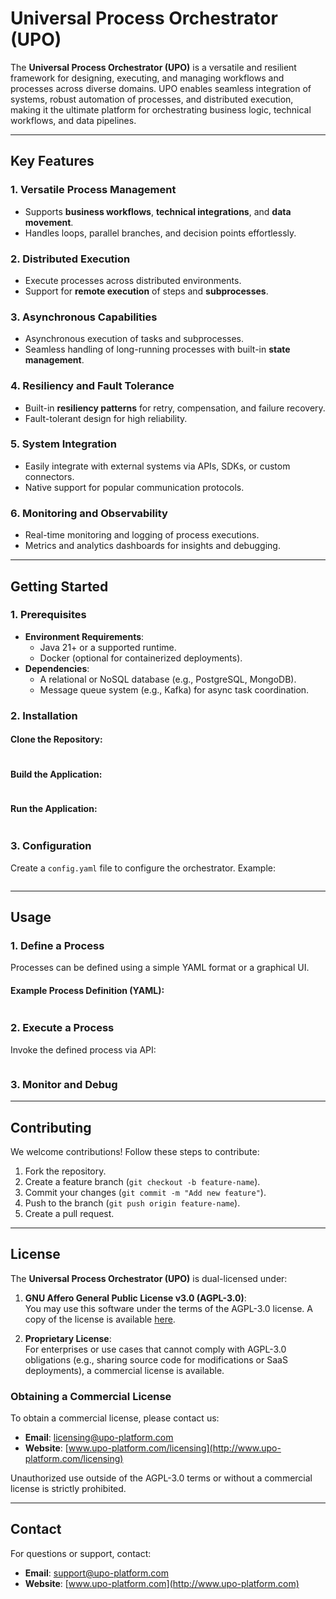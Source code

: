 # Universal Process Orchestrator (UPO)

The **Universal Process Orchestrator (UPO)** is a versatile and resilient framework for designing, executing, and managing workflows and processes across diverse domains. UPO enables seamless integration of systems, robust automation of processes, and distributed execution, making it the ultimate platform for orchestrating business logic, technical workflows, and data pipelines.

---

## Key Features

### 1. **Versatile Process Management**
- Supports **business workflows**, **technical integrations**, and **data movement**.
- Handles loops, parallel branches, and decision points effortlessly.

### 2. **Distributed Execution**
- Execute processes across distributed environments.
- Support for **remote execution** of steps and **subprocesses**.

### 3. **Asynchronous Capabilities**
- Asynchronous execution of tasks and subprocesses.
- Seamless handling of long-running processes with built-in **state management**.

### 4. **Resiliency and Fault Tolerance**
- Built-in **resiliency patterns** for retry, compensation, and failure recovery.
- Fault-tolerant design for high reliability.

### 5. **System Integration**
- Easily integrate with external systems via APIs, SDKs, or custom connectors.
- Native support for popular communication protocols.

### 6. **Monitoring and Observability**
- Real-time monitoring and logging of process executions.
- Metrics and analytics dashboards for insights and debugging.

---

## Getting Started

### 1. Prerequisites

- **Environment Requirements**:
    - Java 21+ or a supported runtime.
    - Docker (optional for containerized deployments).
- **Dependencies**:
    - A relational or NoSQL database (e.g., PostgreSQL, MongoDB).
    - Message queue system (e.g., Kafka) for async task coordination.

### 2. Installation

#### Clone the Repository:
```bash
```

#### Build the Application:
```bash
```

#### Run the Application:
```bash
```

### 3. Configuration

Create a `config.yaml` file to configure the orchestrator. Example:
```yaml
```

---

## Usage

### 1. Define a Process
Processes can be defined using a simple YAML format or a graphical UI.

#### Example Process Definition (YAML):
```yaml
```

### 2. Execute a Process
Invoke the defined process via API:
```bash
```

### 3. Monitor and Debug
---

## Contributing
We welcome contributions! Follow these steps to contribute:

1. Fork the repository.
2. Create a feature branch (`git checkout -b feature-name`).
3. Commit your changes (`git commit -m "Add new feature"`).
4. Push to the branch (`git push origin feature-name`).
5. Create a pull request.

---

## License
The **Universal Process Orchestrator (UPO)** is dual-licensed under:

1. **GNU Affero General Public License v3.0 (AGPL-3.0)**:  
   You may use this software under the terms of the AGPL-3.0 license. A copy of the license is available [here](LICENSE.txt).

2. **Proprietary License**:  
   For enterprises or use cases that cannot comply with AGPL-3.0 obligations (e.g., sharing source code for modifications or SaaS deployments), a commercial license is available.

### Obtaining a Commercial License
To obtain a commercial license, please contact us:
- **Email**: licensing@upo-platform.com
- **Website**: [www.upo-platform.com/licensing](http://www.upo-platform.com/licensing)

Unauthorized use outside of the AGPL-3.0 terms or without a commercial license is strictly prohibited.

---
## Contact
For questions or support, contact:
- **Email**: support@upo-platform.com
- **Website**: [www.upo-platform.com](http://www.upo-platform.com)
